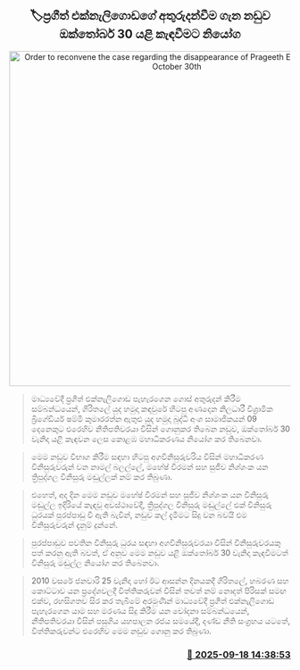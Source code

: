 <p align='center'><b><h2 align='center' title='Order to reconvene the case regarding the disappearance of Prageeth Ekneligoda on October 30th'>🏷ප්‍රගීත් එක්නැලිගොඩගේ අතුරුදන්වීම ගැන නඩුව ඔක්තෝබර් 30 යළි කැඳවීමට නියෝග</h2></b></p>
<p align='center'><img src='https://helakuru.sgp1.cdn.digitaloceanspaces.com/esana/images/lib/court-2.jpg' width='600' alt='Order to reconvene the case regarding the disappearance of Prageeth Ekneligoda on October 30th'></p>

> මාධ්‍යවේදී ප්‍රගීත් එක්නැලිගොඩ පැහැරගෙන ගොස් අතුරුදන් කිරීම සම්බන්ධයෙන්, ගිරිතලේ යුද හමුදා කඳවුරේ හිටපු අණදෙන නිලධාරී විශ්‍රාමික බ්‍රිගේඩියර් ෂම්මි කුමාරරත්න ඇතුළු යුද හමුදා බුද්ධි අංශ සාමාජිකයන් 09 දෙනෙකුට එරෙහිව නීතිපතිවරයා විසින් ගොනුකර තිබෙන නඩුව, ඔක්තෝබර් 30 වැනිදා යළි කැඳවන ලෙස කොළඹ මහාධිකරණය නියෝග කර තිබෙනවා.

> මෙම නඩුව විභාග කිරීම සඳහා හිටපු අගවිනිසුරුවරිය විසින් මහාධිකරණ විනිසුරුවරුන් වන නාමල් බලල්ලේ, මහේෂ් වීරමන් සහ සුජීව නිශ්ශංක යන ත්‍රිපුද්ගල විනිසුරු මඬුල්ලක් නම් කර තිබුණා.

> එහෙත්, අද දින මෙම නඩුව මහේෂ් වීරමන් සහ සුජීව නිශ්ශංක යන විනිසුරු මඬුල්ල ඉදිරියේ කැඳවූ අවස්ථාවේදී, ත්‍රිපුද්ගල විනිසුරු මඬුල්ලේ එක් විනිසුරු ධුරයක් පුරප්පාඩු වී ඇති බැවින්, නඩුව කල් දැමීමට සිදු වන බවයි එම විනිසුරුවරුන් දැනුම් දුන්නේ.

> පුරප්පාඩුව පවතින විනිසුරු ධුරය සඳහා අගවිනිසුරුවරයා විසින් විනිසුරුවරයකු පත් කරනු ඇති බවත්, ඒ අනුව මෙම නඩුව යළි ඔක්තෝබර් 30 වැනිදා කැඳවීමටත් විනිසුරු මඬුල්ල නියෝග කර තිබෙනවා.

> 2010 වසරේ ජනවාරි 25 වැනිදා හෝ ඊට ආසන්න දිනයකදී ගිරිතලේ, හබරණ සහ කොට්ටාව යන ප්‍රදේශවලදී විත්තිකරුවන් විසින් තවත් නම් නොදත් පිරිසක් සමඟ එක්ව, රහසිගතව සිර කර තැබීමේ අරමුණින් මාධ්‍යවේදී ප්‍රගීත් එක්නැලිගොඩ පැහැරගෙන යාම සහ මරණය සිදු කිරීම යන චෝදනා සම්බන්ධයෙන්, නීතිපතිවරයා විසින් පසුගිය යහපාලන රජය සමයේදී, දණ්ඩ නීති සංග්‍රහය යටතේ, විත්තිකරුවන්ට එරෙහිව මෙම නඩුව ගොනු කර තිබුණා.



<h3 align='right'><a href='https://www.helakuru.lk/esana/p/113752/'>📅 2025-09-18 14:38:53</a></h3>

